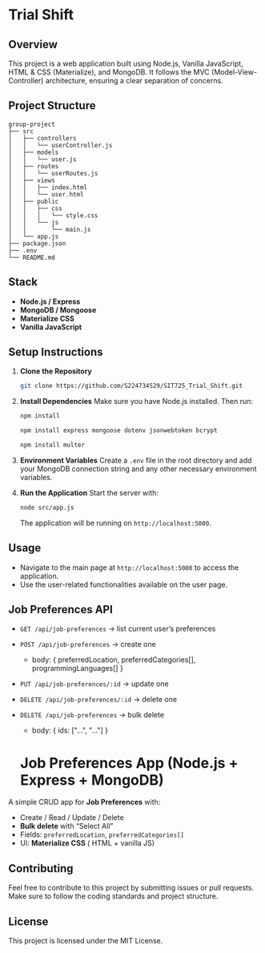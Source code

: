 # Trial Shift

## Overview
This project is a web application built using Node.js, Vanilla JavaScript, HTML & CSS (Materialize), and MongoDB. It follows the MVC (Model-View-Controller) architecture, ensuring a clear separation of concerns.

## Project Structure
```
group-project
├── src
│   ├── controllers
│   │   └── userController.js
│   ├── models
│   │   └── user.js
│   ├── routes
│   │   └── userRoutes.js
│   ├── views
│   │   ├── index.html
│   │   └── user.html
│   ├── public
│   │   ├── css
│   │   │   └── style.css
│   │   └── js
│   │       └── main.js
│   └── app.js
├── package.json
├── .env
└── README.md
```
## Stack
- **Node.js / Express**
- **MongoDB / Mongoose**
- **Materialize CSS**
- **Vanilla JavaScript**
## Setup Instructions


1. **Clone the Repository**
   ```bash
   git clone https://github.com/S224734529/SIT725_Trial_Shift.git
   ```

2. **Install Dependencies**
   Make sure you have Node.js installed. Then run:
   ```bash
   npm install

   npm install express mongoose dotenv jsonwebtoken bcrypt

   npm install multer
   ```

3. **Environment Variables**
   Create a `.env` file in the root directory and add your MongoDB connection string and any other necessary environment variables.

4. **Run the Application**
   Start the server with:
   ```bash
   node src/app.js
   ```
   The application will be running on `http://localhost:5000`.

## Usage
- Navigate to the main page at `http://localhost:5000` to access the application.
- Use the user-related functionalities available on the user page.

## Job Preferences API

- `GET /api/job-preferences` → list current user’s preferences
- `POST /api/job-preferences` → create one
  - body: { preferredLocation, preferredCategories[], programmingLanguages[] }
- `PUT /api/job-preferences/:id` → update one
- `DELETE /api/job-preferences/:id` → delete one
- `DELETE /api/job-preferences` → bulk delete
  - body: { ids: ["...", "..."] }

  # Job Preferences App (Node.js + Express + MongoDB)

A simple CRUD app for **Job Preferences** with:
- Create / Read / Update / Delete
- **Bulk delete** with “Select All”
- Fields: `preferredLocation`, `preferredCategories[]`
- UI: **Materialize CSS** ( HTML + vanilla JS)

## Contributing
Feel free to contribute to this project by submitting issues or pull requests. Make sure to follow the coding standards and project structure.

## License
This project is licensed under the MIT License.